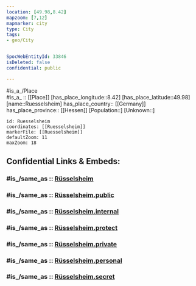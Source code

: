 ```yaml
---
location: [49.98,8.42] 
mapzoom: [7,12] 
mapmarker: city 
type: City
tags:
- geo/City


SpocWebEntityId: 33846
isDeleted: false
confidential: public

---
```

#is_a_/Place  
#is_a_ :: [[Place]] 
[has_place_longitude::8.42] 
[has_place_latitude::49.98] 
[name::Ruesselsheim] 
has_place_country:: [[Germany]]  
has_place_province:: [[Hessen]] 
[Population::] 
[Unknown::] 


```leaflet
id: Ruesselsheim
coordinates: [[Ruesselsheim]] 
markerFile: [[Ruesselsheim]] 
defaultZoom: 11 
maxZoom: 18
```


## Confidential Links & Embeds: 

### #is_/same_as :: [Rüsselsheim](/_Standards/Earth/Continent/Europe/Europe~Central/Germany/Germany~West/Hessen/counties~Hessen/Groß-Gerau/cities~Groß-Gerau/Rüsselsheim.md) 

### #is_/same_as :: [Rüsselsheim.public](/_public/Earth/Continent/Europe/Europe~Central/Germany/Germany~West/Hessen/counties~Hessen/Groß-Gerau/cities~Groß-Gerau/Rüsselsheim.public.md) 

### #is_/same_as :: [Rüsselsheim.internal](/_internal/Earth/Continent/Europe/Europe~Central/Germany/Germany~West/Hessen/counties~Hessen/Groß-Gerau/cities~Groß-Gerau/Rüsselsheim.internal.md) 

### #is_/same_as :: [Rüsselsheim.protect](/_protect/Earth/Continent/Europe/Europe~Central/Germany/Germany~West/Hessen/counties~Hessen/Groß-Gerau/cities~Groß-Gerau/Rüsselsheim.protect.md) 

### #is_/same_as :: [Rüsselsheim.private](/_private/Earth/Continent/Europe/Europe~Central/Germany/Germany~West/Hessen/counties~Hessen/Groß-Gerau/cities~Groß-Gerau/Rüsselsheim.private.md) 

### #is_/same_as :: [Rüsselsheim.personal](/_personal/Earth/Continent/Europe/Europe~Central/Germany/Germany~West/Hessen/counties~Hessen/Groß-Gerau/cities~Groß-Gerau/Rüsselsheim.personal.md) 

### #is_/same_as :: [Rüsselsheim.secret](/_secret/Earth/Continent/Europe/Europe~Central/Germany/Germany~West/Hessen/counties~Hessen/Groß-Gerau/cities~Groß-Gerau/Rüsselsheim.secret.md)

